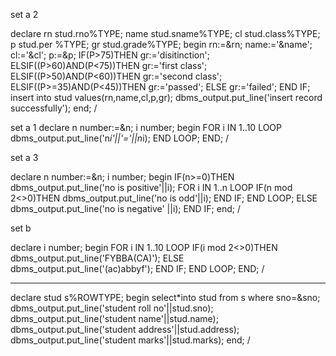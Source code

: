 set a 2

declare 
rn stud.rno%TYPE;
name stud.sname%TYPE;
cl stud.class%TYPE;
p stud.per %TYPE;
gr stud.grade%TYPE;
begin
rn:=&rn;
name:='&name';
cl:='&cl';
p:=&p;
IF(P>75)THEN
gr:='disitinction';
ELSIF((P>60)AND(P<75))THEN
gr:='first class';
ELSIF((P>50)AND(P<60))THEN
gr:='second class';
ELSIF((P>=35)AND(P<45))THEN
gr:='passed';
ELSE
gr:='failed';
END IF;
insert into stud values(rn,name,cl,p,gr);
dbms_output.put_line('insert record successfully');
end;
/

set a 1
declare
n number:=&n;
i number;
begin
FOR i IN 1..10 LOOP
dbms_output.put_line('n*i'||'='||n*i);
END LOOP;
END;
/

set a 3

declare
n number:=&n;
i number;
begin
IF(n>=0)THEN
dbms_output.put_line('no is positive'||i);
FOR i IN 1..n LOOP
IF(n mod 2<>0)THEN
dbms_output.put_line('no is odd'||i);
END IF;
END LOOP;
ELSE
dbms_output.put_line('no is negative' ||i);
END IF;
end;
/

set b

declare
i number;
begin
FOR i IN 1..10 LOOP
IF(i mod 2<>0)THEN
dbms_output.put_line('FYBBA(CA)');
ELSE
dbms_output.put_line('(ac)abbyf');
END IF;
END LOOP;
END;
/

-----------------------
declare
stud s%ROWTYPE;
begin 
select*into stud from s
where sno=&sno;
dbms_output.put_line('student roll no'||stud.sno);
dbms_output.put_line('student name'||stud.name);
dbms_output.put_line('student address'||stud.address);
dbms_output.put_line('student marks'||stud.marks);
end;
/
